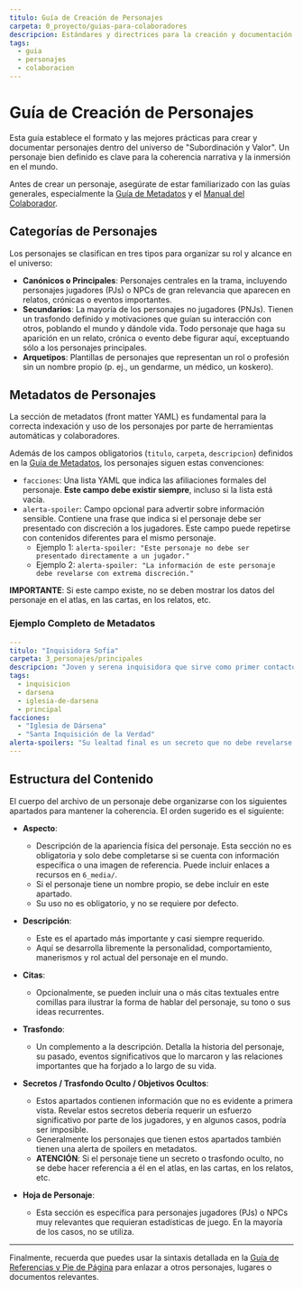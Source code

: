 ```yaml
---
titulo: Guía de Creación de Personajes
carpeta: 0_proyecto/guias-para-colaboradores
descripcion: Estándares y directrices para la creación y documentación de personajes en el universo SyV.
tags:
  - guia
  - personajes
  - colaboracion
---
```


# Guía de Creación de Personajes

Esta guía establece el formato y las mejores prácticas para crear y documentar personajes dentro del universo de "Subordinación y Valor". Un personaje bien definido es clave para la coherencia narrativa y la inmersión en el mundo.

Antes de crear un personaje, asegúrate de estar familiarizado con las guías generales, especialmente la [Guía de Metadatos](./guia-de-metadatos.md) y el [Manual del Colaborador](./manual-del-colaborador.md).

## Categorías de Personajes

Los personajes se clasifican en tres tipos para organizar su rol y alcance en el universo:

- **Canónicos o Principales**: Personajes centrales en la trama, incluyendo personajes jugadores (PJs) o NPCs de gran relevancia que aparecen en relatos, crónicas o eventos importantes.
- **Secundarios**: La mayoría de los personajes no jugadores (PNJs). Tienen un trasfondo definido y motivaciones que guían su interacción con otros, poblando el mundo y dándole vida. Todo personaje que haga su aparición en un relato, crónica o evento debe figurar aquí, exceptuando sólo a los personajes principales.
- **Arquetipos**: Plantillas de personajes que representan un rol o profesión sin un nombre propio (p. ej., un gendarme, un médico, un koskero).

## Metadatos de Personajes

La sección de metadatos (front matter YAML) es fundamental para la correcta indexación y uso de los personajes por parte de herramientas automáticas y colaboradores.

Además de los campos obligatorios (`titulo`, `carpeta`, `descripcion`) definidos en la [Guía de Metadatos](./guia-de-metadatos.md), los personajes siguen estas convenciones:

- `facciones`: Una lista YAML que indica las afiliaciones formales del personaje. **Este campo debe existir siempre**, incluso si la lista está vacía.
- `alerta-spoiler`: Campo opcional para advertir sobre información sensible. Contiene una frase que indica si el personaje debe ser presentado con discreción a los jugadores. Este campo puede repetirse con contenidos diferentes para el mismo personaje.
  - Ejemplo 1: `alerta-spoiler: "Este personaje no debe ser presentado directamente a un jugador."`
  - Ejemplo 2: `alerta-spoiler: "La información de este personaje debe revelarse con extrema discreción."`

**IMPORTANTE**: Si este campo existe, no se deben mostrar los datos del personaje en el atlas, en las cartas, en los relatos, etc.

### Ejemplo Completo de Metadatos

```yaml
---
titulo: "Inquisidora Sofía"
carpeta: 3_personajes/principales
descripcion: "Joven y serena inquisidora que sirve como primer contacto de la Iglesia con agentes externos en Dársena."
tags:
  - inquisicion
  - darsena
  - iglesia-de-darsena
  - principal
facciones:
  - "Iglesia de Dársena"
  - "Santa Inquisición de la Verdad"
alerta-spoilers: "Su lealtad final es un secreto que no debe revelarse prematuramente."
---
```

## Estructura del Contenido

El cuerpo del archivo de un personaje debe organizarse con los siguientes apartados para mantener la coherencia. El orden sugerido es el siguiente:

- **Aspecto**:
  - Descripción de la apariencia física del personaje. Esta sección no es obligatoria y solo debe completarse si se cuenta con información específica o una imagen de referencia. Puede incluir enlaces a recursos en `6_media/`.
  - Si el personaje tiene un nombre propio, se debe incluir en este apartado.
  - Su uso no es obligatorio, y no se requiere por defecto.

- **Descripción**:
  - Este es el apartado más importante y casi siempre requerido.
  - Aquí se desarrolla libremente la personalidad, comportamiento, manerismos y rol actual del personaje en el mundo.

- **Citas**:
  - Opcionalmente, se pueden incluir una o más citas textuales entre comillas para ilustrar la forma de hablar del personaje, su tono o sus ideas recurrentes.

- **Trasfondo**:
  - Un complemento a la descripción. Detalla la historia del personaje, su pasado, eventos significativos que lo marcaron y las relaciones importantes que ha forjado a lo largo de su vida.

- **Secretos / Trasfondo Oculto / Objetivos Ocultos**:
  - Estos apartados contienen información que no es evidente a primera vista. Revelar estos secretos debería requerir un esfuerzo significativo por parte de los jugadores, y en algunos casos, podría ser imposible.
  - Generalmente los personajes que tienen estos apartados también tienen una alerta de spoilers en metadatos.
  - **ATENCIÓN**: Si el personaje tiene un secreto o trasfondo oculto, no se debe hacer referencia a él en el atlas, en las cartas, en los relatos, etc.

- **Hoja de Personaje**:
  - Esta sección es específica para personajes jugadores (PJs) o NPCs muy relevantes que requieran estadísticas de juego. En la mayoría de los casos, no se utiliza.


---

Finalmente, recuerda que puedes usar la sintaxis detallada en la [Guía de Referencias y Pie de Página](./referencias-y-pie-de-pagina.md) para enlazar a otros personajes, lugares o documentos relevantes.
